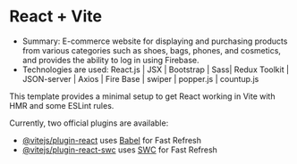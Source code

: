 # React + Vite

- Summary: E-commerce website for displaying and purchasing products from various categories such as shoes, bags, phones, and cosmetics, and provides the ability to log in using Firebase.
-	Technologies are used: React.js | JSX | Bootstrap | Sass| Redux Toolkit | JSON-server | Axios | Fire Base | swiper | popper.js | countup.js 

This template provides a minimal setup to get React working in Vite with HMR and some ESLint rules.

Currently, two official plugins are available:

- [@vitejs/plugin-react](https://github.com/vitejs/vite-plugin-react/blob/main/packages/plugin-react/README.md) uses [Babel](https://babeljs.io/) for Fast Refresh
- [@vitejs/plugin-react-swc](https://github.com/vitejs/vite-plugin-react-swc) uses [SWC](https://swc.rs/) for Fast Refresh
